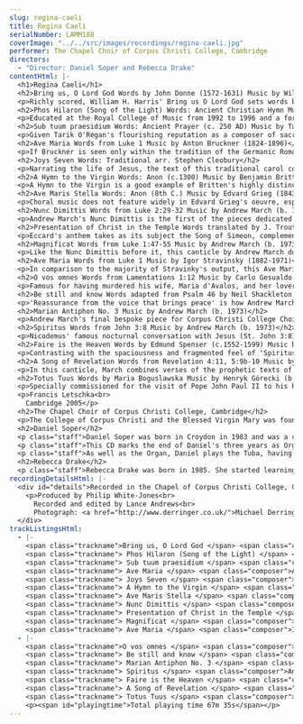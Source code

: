 ```yaml
---
slug: regina-caeli
title: Regina Caeli
serialNumber: LAMM188
coverImage: "../../src/images/recordings/regina-caeli.jpg"
performer: The Chapel Choir of Corpus Christi College, Cambridge
directors:
  - "Director: Daniel Soper and Rebecca Drake"
contentHtml: |-
  <h1>Regina Caeli</h1>
  <h2>Bring us, O Lord God Words by John Donne (1572-1631) Music by William Harris (1883-1973)</h2>
  <p>Richly scored, William H. Harris' Bring us O Lord God sets words by the metaphysical poet John Donne with an almost metaphysical sense of harmony. The second of his two motets for double choir, both written in the key of D-flat major, this work displays much of Harris' characteristic word-painting and also his flair for choral writing, showing the influence of his education at the Royal College of Music and having been organist at New College and Christ Church, Oxford.</p>
  <h2>Phos Hilaron (Song of the Light) Words: Ancient Christian Hymn Music by Andrew March (b. 1973)</h2>
  <p>Educated at the Royal College of Music from 1992 to 1996 and a former winner of a Royal Philharmonic Society composition prize, Andrew March's considerable skill as an orchestral composer is clearly demonstrated in this work. Displaying much of the luminous sound-world of Harris' motet, the theme of light, though not the major theme of this CD, is continued in March's setting of the Ancient Christian Hymn Phos Hilaron – 'Song of the Light'. Although mainly homophonic in texture, March's ambitonality, spaciousness of arrangement and rhythmic intensity, particularly in the opening few bars, create an attractive and highly innovative style.</p>
  <h2>Sub tuum praesidium Words: Ancient Prayer (c. 250 AD) Music by Tarik O'Regan (b. 1978)</h2>
  <p>Given Tarik O'Regan's flourishing reputation as a composer of sacred choral music, it is no surprise that this passacaglia in memoriam is both sensitively and innovatively written, combining transparent harmony with a mellifluent melodic language. Educated at New College, Oxford, sometime composer in residence at Corpus Christi College, Cambridge and holder of the Fulbright Chester Schirmer Fellowship in Music Composition at Columbia University and a Radcliffe Institute Fellowship at Harvard University, O'Regan brings his considerable academic pedigree to this carefully constructed motet, a work whose text is a Marian prayer. Originally commissioned by Corpus Christi College, Cambridge for a reunion of former Choral and Organ scholars, it is fitting that its first recording should be by current Choral and Organ scholars of the College.</p>
  <h2>Ave Maria Words from Luke 1 Music by Anton Bruckner (1824-1896)</h2>
  <p>If Bruckner is seen only within the tradition of the Germanic Romantic school then one runs the risk of ignoring the deep spiritual motivation which, like Bach before him, provided the major impetus behind his musical career. Influenced by his monastic education and maintained through his career as a church musician, the expression of soli Deo gratias is seen at its greatest, some might say, in his series of motets, each one a masterpiece of miniaturist expression. Unlike the previous two works, Bruckner's harmony is conventional, though his range of dynamic expression and simple choral writing creates a spacious sense of beauty, appropriate, perhaps, to its Marian theme.</p>
  <h2>Joys Seven Words: Traditional arr. Stephen Cleobury</h2>
  <p>Narrating the life of Jesus, the text of this traditional carol continues the Marian theme of the recording by describing the events from Mary's perspective, delineated as her Joys Seven: the birth of Jesus Christ, his curing of the lame, curing of the blind, his reading of the Bible 'o'er', his bringing of the dead alive, his crucifixion and his resurrection, wearing the 'crown of heaven'. Although better known as Director of Music at King's College, Cambridge, Stephen Cleobury is also a composer and arranger of choral music of considerable skill, as can be heard here in this lively and attractive arrangement. The only accompanied work on this recording, Cleobury creates a variety of textures and colours, varying the traditional melody and gradually building up to the climactic final verse.</p>
  <h2>A Hymn to the Virgin Words: Anon (c.1300) Music by Benjamin Britten (1913-1976)</h2>
  <p>A Hymn to the Virgin is a good example of Britten's highly distinctive choral canon. Written for choir and semi-chorus, contrasting the more homogeneous sound of the English verses with the single voices of the Latin text, it creates a sense of call-and-response reinforcing the feeling that this is a hymn and not an anthem or motet. Despite Britten being a twentieth-century composer, his harmony is mostly conventional, maintaining his reputation as being 'eclectically conservative'.</p>
  <h2>Ave Maris Stella Words: Anon (8th C.) Music by Edvard Grieg (1843-1907)</h2>
  <p>Choral music does not feature widely in Edvard Grieg's oeuvre, especially not of the sacred variety, but his gift for sweeping melodies, such as in his famous Piano Concerto, is certainly in evidence here. Again this is very much a miniature, just two verses linked by sections for upper and lower voices in which previous lines of the text are repeated. The text, revering Mary as 'star of the sea' reflects the delicacy of Grieg's writing, particularly in the phrases for soprano and alto, the soaring lines of the First Soprano line reflecting the ethereal quality of the words.</p>
  <h2>Nunc Dimittis Words from Luke 2:29-32 Music by Andrew March (b. 1973)</h2>
  <p>Andrew March's Nunc Dimittis is the first of the pieces dedicated to Corpus Christi College, inspired by hearing the choir sing during a service at Salisbury Cathedral in the summer of 2004. Still maintaining his idiosyncratic harmonic language, the texture is more homophonic than some of his other pieces, although he sometimes emphasises the text with syncopation. March aims for an atmosphere of optimism in his piece, though it is more stillness that pervades, particularly in the gradual build-up to the Gloria. As a direct response to the Salisbury service, March hopes to capture the bright, youthful tone of the choir.</p>
  <h2>Presentation of Christ in the Temple Words translated by J. Troutbeck Music by Johannes Eccard (1553-1611)</h2>
  <p>Eccard's anthem takes as its subject the Song of Simeon, complementing the Nunc Dimittis before it. The text translated by The Rev'd J. Troutbeck concerns the presentation of Christ in the Temple by Mary, and Simeon's prophecy that he is 'the hope of Israel'. Johannes Eccard sang under Lassus at the Munich Court and became Kappelmeister under Margrave Georg Friedrich of Prussia. He is best known for his hymn tunes and anthems, and foreshadowed Bach by using musical expression to convey the meaning of the text. This can be particularly seen in this work, such as the dynamic contrast between 'may gently fall asleep' and 'with thee wake', and the dotted, almost lullaby-like rhythm of 'may gently fall asleep.'</p>
  <h2>Magnificat Words from Luke 1:47-55 Music by Andrew March (b. 1973)</h2>
  <p>Like the Nunc Dimittis before it, this canticle by Andrew March does not form part of an Evening Service but is a completely independent piece. Originally written for Dr. Jo-Michael Scheibe, Director of Choral Studies at the University of Miami, unfortunate circumstances owing to the spate of devastating hurricanes in the State of Florida meant that the piece went unperformed. Although originally lacking a Gloria, this was later added to enable liturgical performance. This piece, a more polyphonic work, possesses a capricious and lightly flowing quality.</p>
  <h2>Ave Maria Words from Luke 1 Music by Igor Stravinsky (1882-1971)</h2>
  <p>In comparison to the majority of Stravinky's output, this Ave Maria is both rhythmically and harmonically simple, although its simplicity in many ways adds to its beauty. The influence of the Russian Orthodox Church is clearly evident in this work, particularly in its vocal writing and its homophonic texture. Despite its relatively conventional harmony, Stravinsky adds a characteristic touch by writing his 'Amen' in A-major although the majority of the piece is in C major. This device is also used in his Symphony of Psalms where in the first movement there is a similar contrast between E minor and G major.</p>
  <h2>O vos omnes Words from Lamentations 1:12 Music by Carlo Gesualdo (1560-1613)</h2>
  <p>Famous for having murdered his wife, Maria d'Avalos, and her lover having caught them in flagrante, this traumatic incident in Gesualdo's life affected his composition, particularly contributing to its dissonant harmony and chromatic melody. Its placing after the Ave Maria is particularly apposite given Stravinsky's admiration for Gesualdo, a composer who suffered greatly from depression bordering on masochistic melancholia. Like Eccard, Gesualdo is unusual for his time, using his music to convey the meaning of the text, especially in the opening call to 'O vos omnes', the dramatic chords and graduating dynamics forming a vibrant call to attention.</p>
  <h2>Be still and know Words adapted from Psalm 46 by Neil Shackleton Music by Andrew March (b. 1973)</h2>
  <p>'Reassurance from the voice that brings peace' is how Andrew March describes the message of this anthem's text. With words from Psalm 46, the piece starts with calm and stillness, achieved through the use of a very slow tempo, portraying the only moment in the Psalm where God himself speaks: 'Be Still and Know that I am God'. This then changes to a more fragmented polyphonic section, reflecting the tempestuous nature of the words, 'though waters roar and mountains fall into the midst of the sea'; the choir then unite to sing 'The Lord Almighty is with us'. The opening mood returns once more to close the anthem with its opening statement: 'Be still and Know that I am God'.</p>
  <h2>Marian Antiphon No. 3 Music by Andrew March (b. 1973)</h2>
  <p>Andrew March's final bespoke piece for Corpus Christi College Choir, the choice of text for this piece was inspired by the dual dedication of the College, properly The College of Corpus Christi and the Blessed Virgin Mary. Having looked carefully at all four of the Marian Antiphons, March was drawn to the text of the third of the Evening Vespers, since in the Regina Caeli, the reiteration of the 'Alleluias' offered an obvious structure for the piece. The motet is in eight parts, producing a strong, thickly-voiced sonority and distinct quasi-Orthodox sound, partly due to the tenors and basses being sempre divisi.</p>
  <h2>Spiritus Words from John 3:8 Music by Andrew March (b. 1973)</h2>
  <p>Nicodemus' famous nocturnal conversation with Jesus (St. John 3:8) forms the inspiration for this anthem, March using only a single verse reflecting a minimalist aspect of his music. This anthem is written for a Cathedral acoustic, where the fragmented, overlapping and dissonant phrases can echo around the building in the bar rests which March leaves for precisely this effect. In the composer's words, 'I wanted to create a choral anthem...where quite literally the listener can hear wispy gestures or strands, like a breath of air, but they cannot quite discern where the sound is coming from or where it is going to'.</p>
  <h2>Faire is the Heaven Words by Edmund Spenser (c.1552-1599) Music by William Harris (1883-1973)</h2>
  <p>Contrasting with the spaciousness and fragmented feel of 'Spiritus', Faire is the Heaven has a more intense atmosphere, the changing time-signatures and keys reflecting Edmund Spenser's expressive words. Harris' masterful choral writing creates a great sense of momentum, particularly in the fast sections where the overlapping choirs spur each other on to the allargando climax of the piece: 'These then in faire each other farre excelling'. Taught by Charles Wood and Walford Davies and drawing on Parry's 'Songs of Farewell', Harris' opulent Romanticism reaches its apogee in this piece, his melodic and harmonic talents exploited to the full. Indeed, some might say that in this case Harris' 'mortall tongue' more than 'hope[s] to expresse the image of such endlesse perfectnesse'.</p>
  <h2>A Song of Revelation Words from Revelation 4:11, 5:9b-10 Music by Andrew March (b. 1973)</h2>
  <p>In this canticle, March combines verses of the prophetic texts of Revelation 4:11 and 5:9b -10. The piece is freely notated, without bar-lines or meter, and much of the rhythm is left to the discretion of the conductor. A reprise in the form of a short coda ends the piece quoting the ancillary text: 'To the One who sits on the throne and to the Lamb...'</p>
  <h2>Totus Tuus Words by Maria Boguslawska Music by Henryk Górecki (b. 1933)</h2>
  <p>Specially commissioned for the visit of Pope John Paul II to his homeland of Poland in June 1987, this piece, with words by Maria Boguslawska, ends the disc confirming strongly its Marian theme, the opening four bars exclaiming 'Maria, Maria! Maria, Maria!' Altthough Górecki is known internationally as a leading figure of the Polish avant-garde movement, this piece owes more to the music of the Orthodox Church than to modernism, especially in its repetitive phrases and homophonic texture.</p>
  <p>Francis Letschka<br>
    Cambridge 2005</p>
  <h2>The Chapel Choir of Corpus Christi College, Cambridge</h2>
  <p>The College of Corpus Christi and the Blessed Virgin Mary was founded in 1352 and is one of the oldest Colleges in the University of Cambridge. The <a href="http://www.corpus.cam.ac.uk/choir">chapel choir</a> is made up of students (some Choral Scholars, some volunteers) from across the University studying a wide range of subjects and sings for three services a week during term time. It has until now been rehearsed, directed and accompanied solely by the two undergraduate Organ Scholars, which made it an attractive college for organ scholars wishing to develop their conducting skills. As of 2005, the College has appointed a Director of Music to oversee the running of the choir and to ensure that high standards continue through successive years, as well as encouraging music outside chapel. There are annual choir tours, going abroad every three years, and the choir has been to Prague, Venice and U.S.A. in recent years, as well as to Salisbury and Bristol Cathedrals.</p>
  <h2>Daniel Soper</h2>
  <p class="staff">Daniel Soper was born in Croydon in 1983 and was a chorister at Canterbury Cathedral from the age of eight. Whilst completing his A-levels at Trinity School, Croydon, he was Organ Scholar at Croydon Parish Church, and he spent his Gap Year at Chelmsford Cathedral as Organ Scholar.</p>
  <p class="staff">This CD marks the end of Daniel's three years as Organ Scholar of Corpus Christi College, Cambridge where he read for a Music Degree. He is now Assistant Organist of Winchester College, and it is his intention to pursue a career in Cathedral music. He is an Associate of the Royal College of Organists.</p>
  <p class="staff">As well as the Organ, Daniel plays the Tuba, having outgrown both the Cornet and Trombone. Aside from music, he enjoys using computers and creating websites.</p>
  <h2>Rebecca Drake</h2>
  <p class="staff">Rebecca Drake was born in 1985. She started learning the organ whilst at Wimbledon High School, where she also won the Associated Board of the Royal Schools of Music Sheila Mossmann Prize for the piano and was awarded the DipABRSM. Rebecca sings and plays the violin, and enjoys playing in and conducting the Corpus Christi College Orchestra. After completing her law degree at Corpus Christi College, where she is also Organ Scholar, Rebecca hopes to train to become a barrister. Aside from music and law, Rebecca is a keen rider and enjoys polo.</p>
recordingDetailsHtml: |-
  <div id="details">Recorded in the Chapel of Corpus Christi College, Cambridge on 21st and 22nd March 2005 by kind permission of the Master and Fellows
    <p>Produced by Philip White-Jones<br>
      Recorded and edited by Lance Andrews<br>
      Photograph: <a href="http://www.derringer.co.uk/">Michael Derringer</a></p>
  </div>
trackListingsHtml:
  - |-
    <span class="trackname">Bring us, O Lord God </span> <span class="composer">William Harris</span><br>
    <span class="trackname"> Phos Hilaron (Song of the Light) </span> <span class="composer">Andrew March</span><br>
    <span class="trackname"> Sub tuum praesidium </span> <span class="composer">Tarik O'Regan</span><br>
    <span class="trackname"> Ave Maria </span> <span class="composer">Anton Bruckner</span><br>
    <span class="trackname"> Joys Seven </span> <span class="composer">arr. Stephen Cleobury</span><br>
    <span class="trackname"> A Hymn to the Virgin </span> <span class="composer">Benjamin Britten</span><br>
    <span class="trackname"> Ave Maris Stella </span> <span class="composer">Edvard Grieg</span><br>
    <span class="trackname"> Nunc Dimittis </span> <span class="composer">Andrew March</span><br>
    <span class="trackname"> Presentation of Christ in the Temple </span> <span class="composer">Johannes Eccard</span><br>
    <span class="trackname"> Magnificat </span> <span class="composer">Andrew March</span><br>
    <span class="trackname"> Ave Maria </span> <span class="composer">Igor Stravinsky</span>
  - |-
    <span class="trackname">O vos omnes </span> <span class="composer">Carlo Gesualdo</span><br>
    <span class="trackname"> Be still and know </span> <span class="composer">Andrew March</span><br>
    <span class="trackname"> Marian Antiphon No. 3 </span> <span class="composer">Andrew March</span><br>
    <span class="trackname"> Spiritus </span> <span class="composer">Andrew March</span><br>
    <span class="trackname"> Faire is the Heaven </span> <span class="composer">William Harris</span><br>
    <span class="trackname"> A Song of Revelation </span> <span class="composer">Andrew March</span><br>
    <span class="trackname"> Totus Tuus </span> <span class="composer">Henryk Górecki</span>
    <p><span id="playingtime">Total playing time 67m 35s</span></p>
---
```

